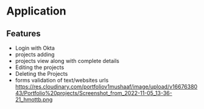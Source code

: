 # Application

## Features
- Login with Okta
- projects adding
- projects view along with complete details
- Editing the projects
- Deleting the Projects
- forms validation of text/websites urls
 https://res.cloudinary.com/portfoliov1mushaaf/image/upload/v1667638043/Portfolio%20projects/Screenshot_from_2022-11-05_13-36-21_hmottb.png
